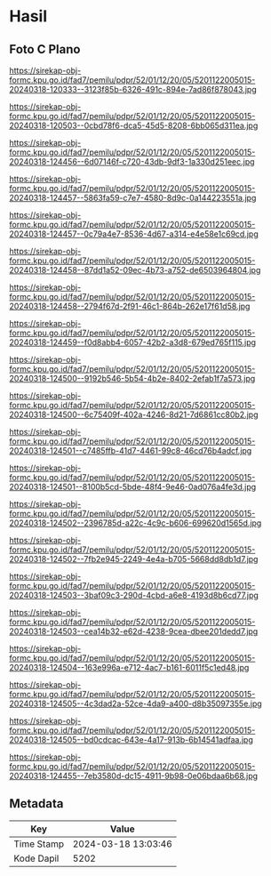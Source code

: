 # Hasil

## Foto C Plano

https://sirekap-obj-formc.kpu.go.id/fad7/pemilu/pdpr/52/01/12/20/05/5201122005015-20240318-120333--3123f85b-6326-491c-894e-7ad86f878043.jpg

https://sirekap-obj-formc.kpu.go.id/fad7/pemilu/pdpr/52/01/12/20/05/5201122005015-20240318-120503--0cbd78f6-dca5-45d5-8208-6bb065d311ea.jpg

https://sirekap-obj-formc.kpu.go.id/fad7/pemilu/pdpr/52/01/12/20/05/5201122005015-20240318-124456--6d07146f-c720-43db-9df3-1a330d251eec.jpg

https://sirekap-obj-formc.kpu.go.id/fad7/pemilu/pdpr/52/01/12/20/05/5201122005015-20240318-124457--5863fa59-c7e7-4580-8d9c-0a144223551a.jpg

https://sirekap-obj-formc.kpu.go.id/fad7/pemilu/pdpr/52/01/12/20/05/5201122005015-20240318-124457--0c79a4e7-8536-4d67-a314-e4e58e1c69cd.jpg

https://sirekap-obj-formc.kpu.go.id/fad7/pemilu/pdpr/52/01/12/20/05/5201122005015-20240318-124458--87dd1a52-09ec-4b73-a752-de6503964804.jpg

https://sirekap-obj-formc.kpu.go.id/fad7/pemilu/pdpr/52/01/12/20/05/5201122005015-20240318-124458--2794f67d-2f91-46c1-864b-262e17f61d58.jpg

https://sirekap-obj-formc.kpu.go.id/fad7/pemilu/pdpr/52/01/12/20/05/5201122005015-20240318-124459--f0d8abb4-6057-42b2-a3d8-679ed765f115.jpg

https://sirekap-obj-formc.kpu.go.id/fad7/pemilu/pdpr/52/01/12/20/05/5201122005015-20240318-124500--9192b546-5b54-4b2e-8402-2efab1f7a573.jpg

https://sirekap-obj-formc.kpu.go.id/fad7/pemilu/pdpr/52/01/12/20/05/5201122005015-20240318-124500--6c75409f-402a-4246-8d21-7d6861cc80b2.jpg

https://sirekap-obj-formc.kpu.go.id/fad7/pemilu/pdpr/52/01/12/20/05/5201122005015-20240318-124501--c7485ffb-41d7-4461-99c8-46cd76b4adcf.jpg

https://sirekap-obj-formc.kpu.go.id/fad7/pemilu/pdpr/52/01/12/20/05/5201122005015-20240318-124501--8100b5cd-5bde-48f4-9e46-0ad076a4fe3d.jpg

https://sirekap-obj-formc.kpu.go.id/fad7/pemilu/pdpr/52/01/12/20/05/5201122005015-20240318-124502--2396785d-a22c-4c9c-b606-699620d1565d.jpg

https://sirekap-obj-formc.kpu.go.id/fad7/pemilu/pdpr/52/01/12/20/05/5201122005015-20240318-124502--7fb2e945-2249-4e4a-b705-5668dd8db1d7.jpg

https://sirekap-obj-formc.kpu.go.id/fad7/pemilu/pdpr/52/01/12/20/05/5201122005015-20240318-124503--3baf09c3-290d-4cbd-a6e8-4193d8b6cd77.jpg

https://sirekap-obj-formc.kpu.go.id/fad7/pemilu/pdpr/52/01/12/20/05/5201122005015-20240318-124503--cea14b32-e62d-4238-9cea-dbee201dedd7.jpg

https://sirekap-obj-formc.kpu.go.id/fad7/pemilu/pdpr/52/01/12/20/05/5201122005015-20240318-124504--163e996a-e712-4ac7-b161-6011f5c1ed48.jpg

https://sirekap-obj-formc.kpu.go.id/fad7/pemilu/pdpr/52/01/12/20/05/5201122005015-20240318-124505--4c3dad2a-52ce-4da9-a400-d8b35097355e.jpg

https://sirekap-obj-formc.kpu.go.id/fad7/pemilu/pdpr/52/01/12/20/05/5201122005015-20240318-124505--bd0cdcac-643e-4a17-913b-6b14541adfaa.jpg

https://sirekap-obj-formc.kpu.go.id/fad7/pemilu/pdpr/52/01/12/20/05/5201122005015-20240318-124455--7eb3580d-dc15-4911-9b98-0e06bdaa6b68.jpg


## Metadata

| Key        | Value               |
| ---------- | ------------------- |
| Time Stamp | 2024-03-18 13:03:46 |
| Kode Dapil | 5202                |



